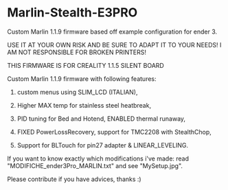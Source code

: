 # Marlin-Stealth-E3PRO

Custom Marlin 1.1.9 firmware based off example configuration for ender 3.

USE IT AT YOUR OWN RISK AND BE SURE TO ADAPT IT TO YOUR NEEDS! I AM NOT RESPONSIBLE FOR BROKEN PRINTERS!

THIS FIRMWARE IS FOR CREALITY 1.1.5 SILENT BOARD

Custom Marlin 1.1.9 firmware with following features:

1) custom menus using SLIM_LCD (ITALIAN), 

2) Higher MAX temp for stainless steel heatbreak, 

3) PID tuning for Bed and Hotend, ENABLED thermal runaway, 

4) FIXED PowerLossRecovery, support for TMC2208 with StealthChop, 

5) Support for BLTouch for pin27 adapter & LINEAR_LEVELING.

If you want to know exactly which modifications i've made: read "MODIFICHE_ender3Pro_MARLIN.txt" and see "MySetup.jpg".

Please contribute if you have advices, thanks :)

